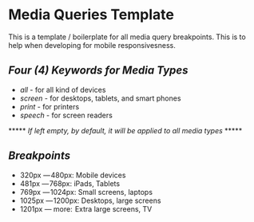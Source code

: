 # Media Queries Template

This is a template / boilerplate for all media query breakpoints. This is to help when developing for mobile responsivesness.

## *Four (4) Keywords for Media Types*
  - *all*      - for all kind of devices
  - *screen*   - for desktops, tablets, and smart phones
  - *print*    - for printers
  - *speech*   - for screen readers
  
***** _If left empty, by default, it will be applied to all media types_ *****
 
 
## *Breakpoints*
  * 320px   — 480px: Mobile devices
  * 481px   — 768px: iPads, Tablets
  * 769px   — 1024px: Small screens, laptops
  * 1025px  — 1200px: Desktops, large screens
  * 1201px  — more:  Extra large screens, TV
